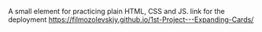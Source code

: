 A small element for practicing plain HTML, CSS and JS.
link for the deployment https://filmozolevskiy.github.io/1st-Project---Expanding-Cards/ 
